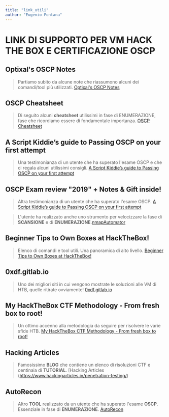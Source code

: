 ```yaml
---
title: "link_utili"
author: "Eugenio Fontana"
---
```


# LINK DI SUPPORTO PER VM HACK THE BOX E CERTIFICAZIONE OSCP

## Optixal's OSCP Notes

> Partiamo subito da alcune note che riassumono alcuni dei comandi/tool più utilizzati. [Optixal's OSCP Notes](https://github.com/Optixal/OSCP-PWK-Notes-Public)

## OSCP Cheatsheet

> Di seguito alcuni **cheatsheet** utilissimi in fase di ENUMERAZIONE, fase che ricordiamo essere di fondamentale importanza. [OSCP Cheatsheet](https://medium.com/oscp-cheatsheet/oscp-cheatsheet-6c80b9fa8d7e)

## A Script Kiddie’s guide to Passing OSCP on your first attempt

> Una testimonianza di un utente che ha superato l'esame OSCP e che ci regala alcuni utilissimi consigli. [A Script Kiddie’s guide to Passing OSCP on your first attempt](https://forum.hackthebox.eu/discussion/1730/a-script-kiddie-s-guide-to-passing-oscp-on-your-first-attempt)

## OSCP Exam review "2019" + Notes & Gift inside!

> Altra testimonianza di un utente che ha superato l'esame OSCP. [A Script Kiddie’s guide to Passing OSCP on your first attempt](https://forum.hackthebox.eu/discussion/1730/a-script-kiddie-s-guide-to-passing-oscp-on-your-first-attempt)

> L'utente ha realizzato anche uno strumento per velocizzare la fase di **SCANSIONE** e di **ENUMERAZIONE**.[nmapAutomator](https://github.com/21y4d/nmapAutomator)


## Beginner Tips to Own Boxes at HackTheBox!

> Elenco di comandi e tool utili. Una panoramica di alto livello. [Beginner Tips to Own Boxes at HackTheBox!](https://medium.com/bug-bounty-hunting/beginner-tips-to-own-boxes-at-hackthebox-9ae3fec92a96)

## 0xdf.gitlab.io

> Uno dei migliori siti in cui vengono mostrate le soluzioni alle VM di HTB, quelle ritirate ovviamente! [0xdf.gitlab.io](https://0xdf.gitlab.io/)

## My HackTheBox CTF Methodology - From fresh box to root!

> Un ottimo accenno alla metodologia da seguire per risolvere le varie sfide HTB. [My HackTheBox CTF Methodology - From fresh box to root!](https://0x00sec.org/t/my-hackthebox-ctf-methodology-from-fresh-box-to-root/13980)

## Hacking Articles

> Famosissimo **BLOG** che contiene un elenco di risoluzioni CTF e centinaia di **TUTORIAL**. [Hacking Articles (https://www.hackingarticles.in/penetration-testing/)

## AutoRecon

> Altro **TOOL** realizzato da un utente che ha superato l'esame **OSCP**. Essenziale in fase di **ENUMERAZIONE**. [AutoRecon](https://github.com/Tib3rius/AutoRecon)












